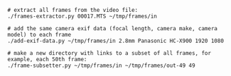     # extract all frames from the video file:
    ./frames-extractor.py 00017.MTS ~/tmp/frames/in
    
    # add the same camera exif data (focal length, camera make, camera model) to each frame
    ./add-exif-data.py ~/tmp/frames/in 2.8mm Panasonic HC-X900 1920 1080
    
    # make a new directory with links to a subset of all frames, for example, each 50th frame:
    ./frame-subsetter.py ~/tmp/frames/in ~/tmp/frames/out-49 49
